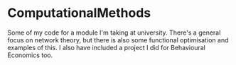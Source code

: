 # ComputationalMethods
Some of my code for a module I'm taking at university. There's a general focus on network theory, but there is also some functional optimisation and examples of this. 
I also have included a project I did for Behavioural Economics too.
